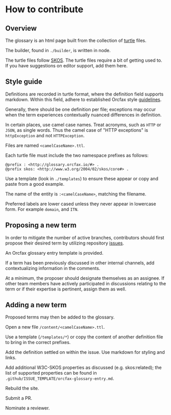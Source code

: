 # How to contribute

## Overview

The glossary is an html page built from the collection of
[turtle][ttl-1] files.

The builder, found in `./builder`, is written in node.

The turtle files follow [SKOS][skos-1].
The turtle files require a bit of getting used to.
If you have suggestions on editor support,
add them here.

[skos-1]: https://www.w3.org/TR/skos-primer/
[ttl-1]: https://www.w3.org/TR/turtle/

## Style guide

Definitions are recorded in turtle format, where the definition
field supports markdown. Within this field, adhere to
established Orcfax style [guidelines][style-1].

Generally, there should be one definition per file; exceptions
may occur when the term experiences contextually nuanced
differences in definition.

<!--
>Example: {{example-term.ttl}}
>
>There are currently proposals in glossary/issues which could be
>referenced here if passed.
-->

In certain places, use camel case names. Treat acronyms, such as
`HTTP` or `JSON`, as single words. Thus the camel case of
"HTTP exceptions" is `httpException` and not `HTTPException`.

Files are named `<camelCaseName>.ttl`.

Each turtle file must include the two namespace prefixes as
follows:

```ttl
@prefix : <http://glossary.orcfax.io/#> .
@prefix skos: <http://www.w3.org/2004/02/skos/core#> .
```

Use a template (look in `./templates`) to ensure these appear or
copy and paste from a good example.

The name of the entity is `:<camelCaseName>`, matching the
filename.

Preferred labels are lower cased unless they never appear in
lowercase form. For example `domain`, and `ITN`.

[style-1]: https://github.com/orcfax/docs/blob/main/editorialGuide.md

## Proposing a new term

In order to mitigate the number of active branches, contributors
should first propose their desired term by utilizing repository
[issues][git-1].

An Orcfax glossary entry template is provided.

If a term has been previously discussed in other internal
channels, add contextualizing information in the comments.

At a minimum, the proposer should designate themselves as an
assignee. If other team members have actively participated in
discussions relating to the term or if their expertise is
pertinent, assign them as well.

[git-1]: https://github.com/orcfax/glossary/issues

## Adding a new term

Proposed terms may then be added to the glossary.

Open a new file `/content/<camelCaseName>.ttl`.

Use a template (`/templates/*`) or copy the content of another
definition file to bring in the correct prefixes.

Add the definition settled on within the issue. Use markdown for
styling and links.

Add additional W3C-SKOS properties as discussed
(e.g. skos:related); the list of supported properties can be
found in `.github/ISSUE_TEMPLATE/orcfax-glossary-entry.md`.

Rebuild the site.

Submit a PR.

Nominate a reviewer.
